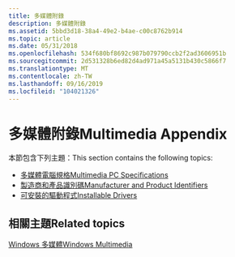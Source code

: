 ```yaml
---
title: 多媒體附錄
description: 多媒體附錄
ms.assetid: 5bbd3d18-38a4-49e2-b4ae-c00c8762b914
ms.topic: article
ms.date: 05/31/2018
ms.openlocfilehash: 534f680bf8692c987b079790ccb2f2ad3606951b
ms.sourcegitcommit: 2d531328b6ed82d4ad971a45a5131b430c5866f7
ms.translationtype: MT
ms.contentlocale: zh-TW
ms.lasthandoff: 09/16/2019
ms.locfileid: "104021326"
---
```

# <a name="multimedia-appendix"></a><span data-ttu-id="46558-103">多媒體附錄</span><span class="sxs-lookup"><span data-stu-id="46558-103">Multimedia Appendix</span></span>

<span data-ttu-id="46558-104">本節包含下列主題：</span><span class="sxs-lookup"><span data-stu-id="46558-104">This section contains the following topics:</span></span>

-   [<span data-ttu-id="46558-105">多媒體電腦規格</span><span class="sxs-lookup"><span data-stu-id="46558-105">Multimedia PC Specifications</span></span>](multimedia-pc-specifications.md)
-   [<span data-ttu-id="46558-106">製造商和產品識別碼</span><span class="sxs-lookup"><span data-stu-id="46558-106">Manufacturer and Product Identifiers</span></span>](manufacturer-and-product-identifiers.md)
-   [<span data-ttu-id="46558-107">可安裝的驅動程式</span><span class="sxs-lookup"><span data-stu-id="46558-107">Installable Drivers</span></span>](installable-drivers.md)

## <a name="related-topics"></a><span data-ttu-id="46558-108">相關主題</span><span class="sxs-lookup"><span data-stu-id="46558-108">Related topics</span></span>

<dl> <dt>

[<span data-ttu-id="46558-109">Windows 多媒體</span><span class="sxs-lookup"><span data-stu-id="46558-109">Windows Multimedia</span></span>](windows-multimedia-start-page.md)
</dt> </dl>

 

 




